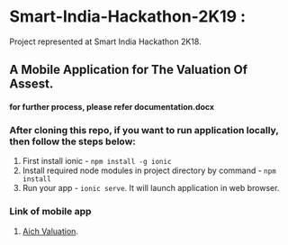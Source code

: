 # Smart-India-Hackathon-2K19 :
Project represented at Smart India Hackathon 2K18.
## A Mobile Application for The Valuation Of Assest.

#### for further process, please refer documentation.docx

### After cloning this repo, if you want to run application locally, then follow the steps below:
1. First install ionic - `npm install -g ionic`
2. Install required node modules in project directory by command - `npm install` 
3. Run your app - `ionic serve`. It will launch application in web browser. 

### Link of mobile app
1. [Aich Valuation](https://drive.google.com/open?id=1O5paAnBdmk-u9lI_6h0mYsE4ynZLxrLz).


